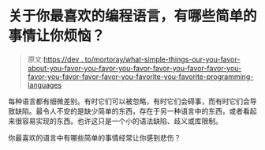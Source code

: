 # 关于你最喜欢的编程语言，有哪些简单的事情让你烦恼？

> 原文:[https://dev . to/mortoray/what-simple-things-our-you-favor-about-you-favor-you-favor-you-favor-favor-you-favor-favor-you-favor-you-favor-favor-favor-you-favorite-you-favorite-programming-languages](https://dev.to/mortoray/what-simple-things-annoy-you-about-your-favourite-programming-languages)

每种语言都有细微差别。有时它们可以被忽略，有时它们会碍事，而有时它们会导致缺陷。最令人不安的是缺少简单的东西，存在于另一种语言中的东西，或者看起来很容易实现的东西。也许这只是一个小的语法缺陷、歧义或库限制。

你最喜欢的语言中有哪些简单的事情经常让你感到悲伤？